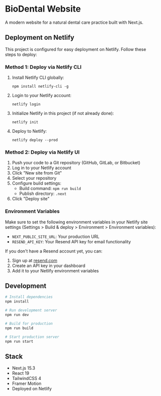 # BioDental Website

A modern website for a natural dental care practice built with Next.js.

## Deployment on Netlify

This project is configured for easy deployment on Netlify. Follow these steps to deploy:

### Method 1: Deploy via Netlify CLI

1. Install Netlify CLI globally:

   ```
   npm install netlify-cli -g
   ```

2. Login to your Netlify account:

   ```
   netlify login
   ```

3. Initialize Netlify in this project (if not already done):

   ```
   netlify init
   ```

4. Deploy to Netlify:
   ```
   netlify deploy --prod
   ```

### Method 2: Deploy via Netlify UI

1. Push your code to a Git repository (GitHub, GitLab, or Bitbucket)
2. Log in to your Netlify account
3. Click "New site from Git"
4. Select your repository
5. Configure build settings:
   - Build command: `npm run build`
   - Publish directory: `.next`
6. Click "Deploy site"

### Environment Variables

Make sure to set the following environment variables in your Netlify site settings (Settings > Build & deploy > Environment > Environment variables):

- `NEXT_PUBLIC_SITE_URL`: Your production URL
- `RESEND_API_KEY`: Your Resend API key for email functionality

If you don't have a Resend account yet, you can:

1. Sign up at [resend.com](https://resend.com)
2. Create an API key in your dashboard
3. Add it to your Netlify environment variables

## Development

```bash
# Install dependencies
npm install

# Run development server
npm run dev

# Build for production
npm run build

# Start production server
npm run start
```

## Stack

- Next.js 15.3
- React 19
- TailwindCSS 4
- Framer Motion
- Deployed on Netlify

